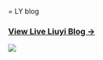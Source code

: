 = LY blog     

### [View Live Liuyi Blog &rarr;](https://kiwei.github.io)

![](http://kiwei.github.io/img/blog-desktop.jpg)
